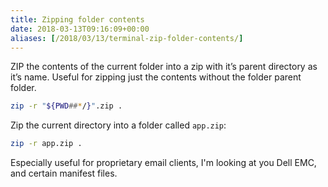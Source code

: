 ```yaml
---
title: Zipping folder contents
date: 2018-03-13T09:16:09+00:00
aliases: [/2018/03/13/terminal-zip-folder-contents/]
---
```


ZIP the contents of the current folder into a zip with it&#8217;s parent directory as it&#8217;s name. Useful for zipping just the contents without the folder parent folder.

```bash
zip -r "${PWD##*/}".zip .
```

Zip the current directory into a folder called `app.zip`:

```bash
zip -r app.zip .
```

Especially useful for proprietary email clients, I'm looking at you Dell EMC, and certain manifest files.
